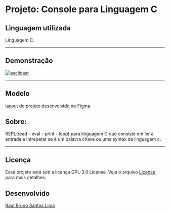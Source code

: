 # Projeto: **Console para Linguagem C**

## Linguagem utilizada
Linguagem C.
___

## Demonstração
[![asciicast](https://asciinema.org/a/365876?autoplay=1.svg)](https://asciinema.org/a/365876?autoplay=1)

---

## Modelo
layout do projeto desenvolvido no [Figma](https://www.figma.com/file/>QlWwjlH6sTcO8BCUDSxFPS/console_c?node-id=0:1)

## Sobre:
REPL(read - eval - print - loop) para linguagem C
que consiste em ler a entrada e intrepetar se é um
palavra chave ou uma syntax da linguagem c.
___

## Licença
 Esse projeto está sob a licença GPL-3.0 License. Veja o arquivo [License](LICENSE) para mais detalhes.

## Desenvolvido
[Raul Bruno Santos Lima](https://github.com/RaulLima2)
